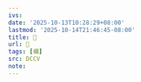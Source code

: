 ```yaml
---
ivs:
date: '2025-10-13T10:28:29+08:00'
lastmod: '2025-10-14T21:46:45-08:00'
title: 􃖋
url: 􃖋
tags: [襺]
src: DCCV
note:
---
```

